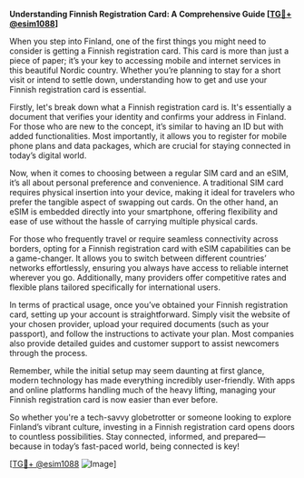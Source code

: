 **Understanding Finnish Registration Card: A Comprehensive Guide [[TG💪+ @esim1088](https://t.me/s/esim1088)]**

When you step into Finland, one of the first things you might need to consider is getting a Finnish registration card. This card is more than just a piece of paper; it’s your key to accessing mobile and internet services in this beautiful Nordic country. Whether you’re planning to stay for a short visit or intend to settle down, understanding how to get and use your Finnish registration card is essential.

Firstly, let's break down what a Finnish registration card is. It's essentially a document that verifies your identity and confirms your address in Finland. For those who are new to the concept, it’s similar to having an ID but with added functionalities. Most importantly, it allows you to register for mobile phone plans and data packages, which are crucial for staying connected in today’s digital world.

Now, when it comes to choosing between a regular SIM card and an eSIM, it’s all about personal preference and convenience. A traditional SIM card requires physical insertion into your device, making it ideal for travelers who prefer the tangible aspect of swapping out cards. On the other hand, an eSIM is embedded directly into your smartphone, offering flexibility and ease of use without the hassle of carrying multiple physical cards.

For those who frequently travel or require seamless connectivity across borders, opting for a Finnish registration card with eSIM capabilities can be a game-changer. It allows you to switch between different countries’ networks effortlessly, ensuring you always have access to reliable internet wherever you go. Additionally, many providers offer competitive rates and flexible plans tailored specifically for international users.

In terms of practical usage, once you’ve obtained your Finnish registration card, setting up your account is straightforward. Simply visit the website of your chosen provider, upload your required documents (such as your passport), and follow the instructions to activate your plan. Most companies also provide detailed guides and customer support to assist newcomers through the process.

Remember, while the initial setup may seem daunting at first glance, modern technology has made everything incredibly user-friendly. With apps and online platforms handling much of the heavy lifting, managing your Finnish registration card is now easier than ever before.

So whether you're a tech-savvy globetrotter or someone looking to explore Finland’s vibrant culture, investing in a Finnish registration card opens doors to countless possibilities. Stay connected, informed, and prepared—because in today’s fast-paced world, being connected is key!

[[TG💪+ @esim1088](https://t.me/s/esim1088) ![Image](https://i.postimg.cc/Y0z9fWf4/image.png)]